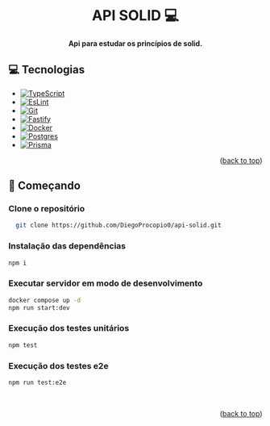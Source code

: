 [ESlint.js]: https://img.shields.io/badge/ESLint-4B3263?style=for-the-badge&logo=eslint&logoColor=white
[ESlint-url]: https://eslint.org/
[Typescript.js]: https://img.shields.io/badge/typescript-%23007ACC.svg?style=for-the-badge&logo=typescript&logoColor=white
[Typescript-url]: https://www.typescriptlang.org
[Git_BADGE]: https://img.shields.io/badge/git-%23F05033.svg?style=for-the-badge&logo=git&logoColor=white
[Git__url]: https://git-scm.com/
[Fastify_BADGE]: https://img.shields.io/badge/fastify-%23000000.svg?style=for-the-badge&logo=fastify&logoColor=white
[Fastify__url]: https://fastify.dev/
[Docker_BADGE]: https://img.shields.io/badge/docker-%230db7ed.svg?style=for-the-badge&logo=docker&logoColor=white
[Docker__url]: https://www.docker.com/
[Postgres_BADGE]: https://img.shields.io/badge/postgres-%23316192.svg?style=for-the-badge&logo=postgresql&logoColor=white
[Postgres__url]: https://www.postgresql.org/
[Prisma_BADGE]: https://img.shields.io/badge/Prisma-3982CE?style=for-the-badge&logo=Prisma&logoColor=white
[Prisma__url]: https://www.prisma.io/


<h1 align="center" style="font-weight: bold;">API SOLID 💻</h1>

<p align="center">
    <b>Api para estudar os princípios de solid.</b>
</p>

<h2 id="tech">💻 Tecnologias</h2>

- [![TypeScript][Typescript.js]][Typescript-url]
- [![EsLint][Eslint.js]][Eslint-url]
- [![Git][Git_BADGE]][Git__url]
- [![Fastify][Fastify_BADGE]][Fastify__url]
- [![Docker][Docker_BADGE]][Docker__url]
- [![Postgres][Postgres_BADGE]][Postgres__url]
- [![Prisma][Prisma_BADGE]][Prisma__url]

<p align="right">(<a href="#readme-top">back to top</a>)</p>

<h2 id="started">🚀 Começando</h2>

<h3>Clone o repositório</h3>

```bash
  git clone https://github.com/DiegoProcopio0/api-solid.git
```

<h3>Instalação das dependências</h3>

```bash
npm i
```

<h3>Executar servidor em modo de desenvolvimento</h3>

```bash
docker compose up -d
npm run start:dev
```

<h3>Execução dos testes unitários</h3>

```bash
npm test
```

<h3>Execução dos testes e2e</h3>

```bash
npm run test:e2e
```

</br>

<p align="right">(<a href="#readme-top">back to top</a>)</p>
